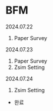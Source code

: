 # BFM

2024.07.22
1. Paper Survey

2024.07.23
1. Paper Survey
2. Zsim Setting

2024.07.24
1. Zsim Setting
 - 완료

